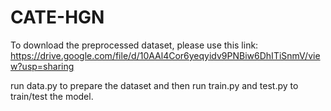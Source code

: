 # CATE-HGN

To download the preprocessed dataset, please use this link: https://drive.google.com/file/d/10AAl4Cor6yeqyidv9PNBiw6DhITiSnmV/view?usp=sharing

run data.py to prepare the dataset and then run train.py and test.py to train/test the model.

